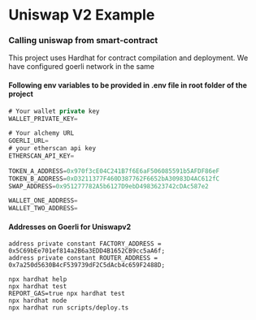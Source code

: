 # Uniswap V2 Example

### Calling uniswap from smart-contract

This project uses Hardhat for contract compilation and deployment. We have configured goerli network in the same

#### Following env variables to be provided in .env file in root folder of the project

```javascript
# Your wallet private key
WALLET_PRIVATE_KEY=

# Your alchemy URL    
GOERLI_URL=
# your etherscan api key    
ETHERSCAN_API_KEY=
    
TOKEN_A_ADDRESS=0x970f3cE04C241B7f6E6aF506085591b5AFDF86eF
TOKEN_B_ADDRESS=0xD3211377F460D387762F6652bA30983D4AC612fC
SWAP_ADDRESS=0x951277782A5b6127D9ebD4983623742cDAc587e2

WALLET_ONE_ADDRESS=
WALLET_TWO_ADDRESS=
```

#### Addresses on Goerli for Uniswapv2

```solidity
address private constant FACTORY_ADDRESS = 0x5C69bEe701ef814a2B6a3EDD4B1652CB9cc5aA6f;
address private constant ROUTER_ADDRESS = 0x7a250d5630B4cF539739dF2C5dAcb4c659F2488D;
```

```shell
npx hardhat help
npx hardhat test
REPORT_GAS=true npx hardhat test
npx hardhat node
npx hardhat run scripts/deploy.ts
```
